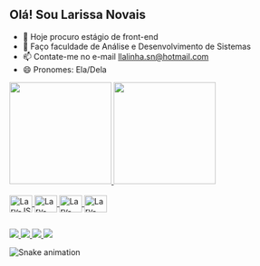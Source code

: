  ## Olá! Sou Larissa Novais

- 🔭 Hoje procuro estágio de front-end
- 🌱 Faço faculdade de Análise e Desenvolvimento de Sistemas
- 📫 Contate-me no e-mail llalinha.sn@hotmail.com
- 😄 Pronomes: Ela/Dela

<div>
  <a href="http://github.com/NovaisLary">
  <img height="180em" src="https://github-readme-stats.vercel.app/api?username=NovaisLary&show_icons=true&theme=synthwave&include_all_commits=true&count_private=true"/>
  <img height="180em" src="https://github-readme-stats.vercel.app/api/top-langs/?username=NovaisLary&layout=compact&langs_count=16&theme=synthwave"/>
</div>

<div style="display:inline_block"><br>
  <img align="center" alt="Lary-JS" height="30" width="40" src="https://cdn.jsdelivr.net/gh/devicons/devicon/icons/javascript/javascript-original.svg"/>
  <img align="center" alt="Lary-CSS" height="30" width="40" src="https://cdn.jsdelivr.net/gh/devicons/devicon/icons/css3/css3-original.svg"/>
  <img align="center" alt="Lary-HTML" height="30" width="40" src="https://cdn.jsdelivr.net/gh/devicons/devicon/icons/html5/html5-original.svg"/>
  <img align="center" alt="Lary-bootStrap" height="30" width="40" src="https://cdn.jsdelivr.net/gh/devicons/devicon/icons/bootstrap/bootstrap-original.svg"/>
</div>

##

<div>
 <a href="" target="_blank"> <img src="https://img.shields.io/badge/Discord-7289DA?style=for-the-badge&logo=discord&logocolor=white" target="_blank"> </a>
 <a href="" target="_blank"> <img src="https://img.shields.io/badge/Instagram-E4405F?style=for-the-badge&logo=instagram&logoColor=white" target="_blank"> </a>
 <a href="" target="_blank"> <img src="https://img.shields.io/badge/-LinkedIn-%230077B5?style=for-the-badge&logo=LinkedIn&logocolor=white" target="_blank"> </a>
 <a href="" target="_blank"> <img src="https://img.shields.io/badge/Gmail-D14836?style=for-the-badge&logo=gmail&logoColor=white"target="_blank"> </a>
 
</div>

![Snake animation](https://github.com/NovaisLary/NovaisLary/blob/output/github-contribution-grid-snake.svg)

